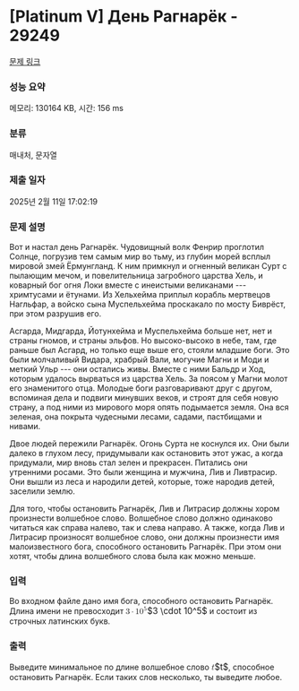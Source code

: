 # [Platinum V] День Рагнарёк - 29249 

[문제 링크](https://www.acmicpc.net/problem/29249) 

### 성능 요약

메모리: 130164 KB, 시간: 156 ms

### 분류

매내처, 문자열

### 제출 일자

2025년 2월 11일 17:02:19

### 문제 설명

<p>Вот и настал день Рагнарёк. Чудовищный волк Фенрир проглотил Солнце, погрузив тем самым мир во тьму, из глубин морей всплыл мировой змей Ёрмунгланд. К ним примкнул и огненный великан Сурт с пылающим мечом, и повелительница загробного царства Хель, и коварный бог огня Локи вместе с инеистыми великанами --- хримтусами и ётунами. Из Хельхейма приплыл корабль мертвецов Нагльфар, а войско сына Муспельхейма проскакало по мосту Биврёст, при этом разрушив его.</p>

<p>Асгарда, Мидгарда, Йотунхейма и Муспельхейма больше нет, нет и страны гномов, и страны эльфов. Но высоко-высоко в небе, там, где раньше был Асгард, но только еще выше его, стояли младшие боги. Это были молчаливый Видара, храбрый Вали, могучие Магни и Моди и меткий Ульр --- они остались живы. Вместе с ними Бальдр и Ход, которым удалось вырваться из царства Хель. За поясом у Магни молот его знаменитого отца. Молодые боги разговаривают друг с другом, вспоминая дела и подвиги минувших веков, и строят для себя новую страну, а под ними из мирового моря опять подымается земля. Она вся зеленая, она покрыта чудесными лесами, садами, пастбищами и нивами.</p>

<p>Двое людей пережили Рагнарёк. Огонь Сурта не коснулся их. Они были далеко в глухом лесу, придумывали как остановить этот ужас, а когда придумали, мир вновь стал зелен и прекрасен. Питались они утренними росами. Это были женщина и мужчина, Лив и Ливтрасир. Они вышли из леса и народили детей, которые, тоже народив детей, заселили землю.</p>

<p>Для того, чтобы остановить Рагнарёк, Лив и Литрасир должны хором произнести волшебное слово. Волшебное слово должно одинаково читаться как справа налево, так и слева направо. А также, когда Лив и Литрасир произносят волшебное слово, они должны произнести имя малоизвестного бога, способного остановить Рагнарёк. При этом они хотят, чтобы длина волшебного слова была как можно меньше.</p>

### 입력 

 <p>Во входном файле дано имя бога, способного остановить Рагнарёк. Длина имени не превосходит <mjx-container class="MathJax" jax="CHTML" style="font-size: 109%; position: relative;"><mjx-math class="MJX-TEX" aria-hidden="true"><mjx-mn class="mjx-n"><mjx-c class="mjx-c33"></mjx-c></mjx-mn><mjx-mo class="mjx-n" space="3"><mjx-c class="mjx-c22C5"></mjx-c></mjx-mo><mjx-msup space="3"><mjx-mn class="mjx-n"><mjx-c class="mjx-c31"></mjx-c><mjx-c class="mjx-c30"></mjx-c></mjx-mn><mjx-script style="vertical-align: 0.393em;"><mjx-mn class="mjx-n" size="s"><mjx-c class="mjx-c35"></mjx-c></mjx-mn></mjx-script></mjx-msup></mjx-math><mjx-assistive-mml unselectable="on" display="inline"><math xmlns="http://www.w3.org/1998/Math/MathML"><mn>3</mn><mo>⋅</mo><msup><mn>10</mn><mn>5</mn></msup></math></mjx-assistive-mml><span aria-hidden="true" class="no-mathjax mjx-copytext">$3 \cdot 10^5$</span></mjx-container> и состоит из строчных латинских букв.</p>

### 출력 

 <p>Выведите минимальное по длине волшебное слово <mjx-container class="MathJax" jax="CHTML" style="font-size: 109%; position: relative;"><mjx-math class="MJX-TEX" aria-hidden="true"><mjx-mi class="mjx-i"><mjx-c class="mjx-c1D461 TEX-I"></mjx-c></mjx-mi></mjx-math><mjx-assistive-mml unselectable="on" display="inline"><math xmlns="http://www.w3.org/1998/Math/MathML"><mi>t</mi></math></mjx-assistive-mml><span aria-hidden="true" class="no-mathjax mjx-copytext">$t$</span></mjx-container>, способное остановить Рагнарёк. Если таких слов несколько, ты выведите любое.</p>

